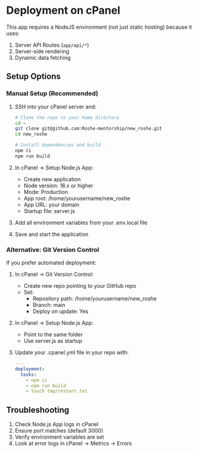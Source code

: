 # Deployment on cPanel

This app requires a NodeJS environment (not just static hosting) because it uses:

1. Server API Routes (`app/api/*`)
2. Server-side rendering
3. Dynamic data fetching

## Setup Options

### Manual Setup (Recommended)

1. SSH into your cPanel server and:

   ```bash
   # Clone the repo to your home directory
   cd ~
   git clone git@github.com:Roshe-mentorship/new_roshe.git
   cd new_roshe

   # Install dependencies and build
   npm ci
   npm run build
   ```

2. In cPanel → Setup Node.js App:
   - Create new application
   - Node version: 18.x or higher
   - Mode: Production
   - App root: /home/yourusername/new_roshe
   - App URL: your domain
   - Startup file: server.js
  
3. Add all environment variables from your .env.local file

4. Save and start the application

### Alternative: Git Version Control

If you prefer automated deployment:

1. In cPanel → Git Version Control:
   - Create new repo pointing to your GitHub repo
   - Set:
     - Repository path: /home/yourusername/new_roshe
     - Branch: main
     - Deploy on update: Yes

2. In cPanel → Setup Node.js App:
   - Point to the same folder
   - Use server.js as startup

3. Update your .cpanel.yml file in your repo with:

   ```yaml
   ---
   deployment:
     tasks:
       - npm ci
       - npm run build
       - touch tmp/restart.txt
   ```

## Troubleshooting

1. Check Node.js App logs in cPanel
2. Ensure port matches (default 3000)
3. Verify environment variables are set
4. Look at error logs in cPanel → Metrics → Errors
